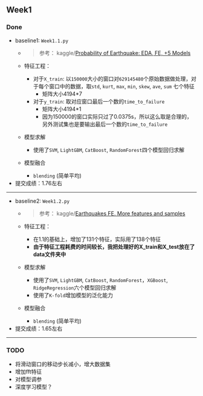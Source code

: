 ## Week1
### Done
- baseline1: `Week1.1.py`
  - > 参考： kaggle/[Probability of Earthquake: EDA, FE, +5 Models](https://www.kaggle.com/mjbahmani/probability-of-earthquake-eda-fe-5-models/notebook)    
  - 特征工程：
    - 对于`X_train`: 以`150000`大小的窗口对`629145480`个原始数据做处理，对于每个窗口中的数据，取`std`, `kurt`, `max`, `min`, `skew`, `ave`, `sum` 七个特征
      -  矩阵大小4194*7
    - 对于`y_train`: 取对应窗口最后一个数的`time_to_failure`
      - 矩阵大小4194*1
      - 因为150000的窗口实际只过了0.0375s，所以这么取是合理的，另外测试集也是要输出最后一个数的`time_to_failure`

  - 模型求解
    - 使用了`SVM`, `LightGBM`, `CatBoost`, `RandomForest`四个模型回归求解
  
  - 模型融合
    - `blending` (简单平均)
- 提交成绩：1.76左右
--- 
- baseline2: `Week1.2.py`
  - > 参考： kaggle/[Earthquakes FE. More features and samples](https://www.kaggle.com/artgor/earthquakes-fe-more-features-and-samples)
  
  - 特征工程：
    - 在1.1的基础上，增加了131个特征，实际用了138个特征
    - **由于特征工程耗费的时间较长，我把处理好的X_train和X_test放在了data文件夹中**
  - 模型求解
    - 使用了`SVM`, `LightGBM`, `CatBoost`, `RandomForest`，`XGBoost`, `RidgeRegression`六个模型回归求解
    - 使用了`K-fold`增加模型的泛化能力
  
  - 模型融合
    - `blending` (简单平均)
- 提交成绩：1.65左右

---
### TODO
- 将滑动窗口的移动步长减小，增大数据集
- 增加fft特征
- 对模型调参
- 深度学习模型？